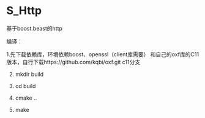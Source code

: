 # S_Http
基于boost.beast的http 

编译：

1.先下载依赖库，环境依赖boost、openssl（client库需要） 和自己的oxf库的C11版本，自行下载https://github.com/kqbi/oxf.git   c11分支

2. mkdir build

3. cd build

4. cmake ..

5. make
